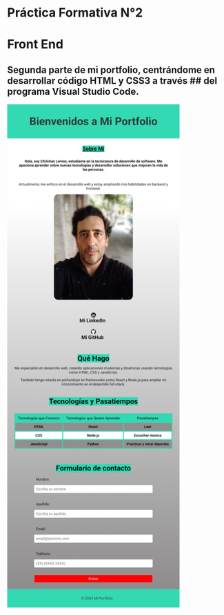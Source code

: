 # Práctica Formativa N°2
# Front End

## Segunda parte de mi portfolio, centrándome en desarrollar código HTML y CSS3 a través ## del programa Visual Studio Code.

 <img src="images/sample.png" alt="Captura del portfolio" width="400">


